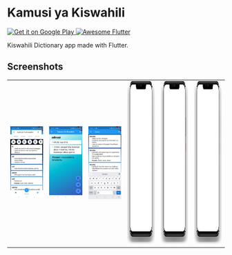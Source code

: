 # Kamusi ya Kiswahili

<a href='https://play.google.com/store/apps/details?id=com.kazibora.kamusi'>
  <img alt='Get it on Google Play' src='https://play.google.com/intl/en_us/badges/images/generic/en_badge_web_generic.png' width='200'/>
</a>

<a href="https://github.com/Solido/awesome-flutter#components">
   <img alt="Awesome Flutter" src="https://img.shields.io/badge/Awesome-Flutter-blue.svg?longCache=true&style=flat-square" />
</a>

Kiswahili Dictionary app made with Flutter.

## Screenshots
<table>
  <tr>
    <td><img src="screenshots/Screenshot_1.jpg" width="240px" /></td>
    <td><img src="screenshots/Screenshot_2.jpg" width="240px" /></td>
    <td><img src="screenshots/Screenshot_3.jpg" width="240px" /></td>
    <td>
        <img src="screenshots/phone.png" width="200px" height="380px"
        style='background: url("screenshots/Screenshot_1.jpg"); 
        background-position: 22px 8px; background-size: 155px 344px; background-repeat: no-repeat;' />
    </td>
    <td>
        <img src="screenshots/phone.png" width="200px" height="380px"
        style='background: url("screenshots/Screenshot_2.jpg"); 
        background-position: 22px 8px; background-size: 155px 344px; background-repeat: no-repeat;' />
    </td>
    <td>
        <img src="screenshots/phone.png" width="200px" height="380px"
        style='background: url("screenshots/Screenshot_3.jpg"); 
        background-position: 22px 8px; background-size: 155px 344px; background-repeat: no-repeat;' />
    </td>
  </tr>
</table>
